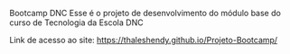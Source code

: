 Bootcamp DNC
Esse é o projeto de desenvolvimento do módulo base do curso de Tecnologia da Escola DNC

Link de acesso ao site: https://thaleshendy.github.io/Projeto-Bootcamp/
